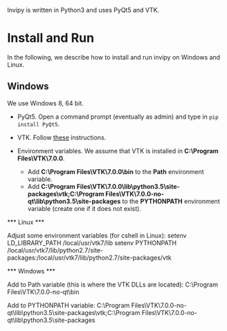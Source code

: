 Invipy is written in Python3 and uses PyQt5 and VTK.

# Install and Run

In the following, we describe how to install and run invipy on Windows and Linux.

## Windows

We use Windows 8, 64 bit.

* PyQt5. Open a command prompt (eventually as admin) and type in `pip install PyQt5`.

* VTK. Follow [these](doc/install_vtk_win.md) instructions.

* Environment variables. We assume that VTK is installed in **C:\Program Files\VTK\7.0.0**.
  * Add **C:\Program Files\VTK\7.0.0\bin** to the **Path** environment variable.
  * Add **C:\Program Files\VTK\7.0.0\lib\python3.5\site-packages\vtk;C:\Program Files\VTK\7.0.0-no-qt\lib\python3.5\site-packages** to the **PYTHONPATH** environment variable (create one if it does not exist).


*** Linux ***

Adjust some environment variables (for cshell in Linux):
setenv LD_LIBRARY_PATH /local/usr/vtk7/lib
setenv PYTHONPATH /local/usr/vtk7/lib/python2.7/site-packages:/local/usr/vtk7/lib/python2.7/site-packages/vtk


*** Windows ***

Add to Path variable (this is where the VTK DLLs are located):
C:\Program Files\VTK\7.0.0-no-qt\bin

Add to PYTHONPATH variable:
C:\Program Files\VTK\7.0.0-no-qt\lib\python3.5\site-packages\vtk;C:\Program Files\VTK\7.0.0-no-qt\lib\python3.5\site-packages
